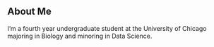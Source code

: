 ## About Me
I’m a fourth year undergraduate student at the University of Chicago majoring in Biology and minoring in Data Science.